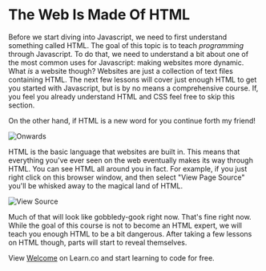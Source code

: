 # The Web Is Made Of HTML

Before we start diving into Javascript, we need to first understand something called HTML. The goal of this topic is to teach _programming_ through Javascript. To do that, we need to understand a bit about one of the most common uses for Javascript: making websites more dynamic. What _is_ a website though? Websites are just a collection of text files containing HTML. The next few lessons will cover just enough HTML to get you started with Javascript, but is by no means a comprehensive course. If, you feel you already understand HTML and CSS feel free to skip this section.

On the other hand, if HTML is a new word for you continue forth my friend! 

![Onwards](https://web-dev-readme-photos.s3.amazonaws.com/js/onwards.gif)

HTML is the basic language that websites are built in. This means that everything you've ever seen on the web eventually makes its way through HTML. You can see HTML all around you in fact. For example, if you just right click on this browser window, and then select "View Page Source" you'll be whisked away to the magical land of HTML. 

![View Source](http://web-dev-readme-photos.s3.amazonaws.com/js/web-is-html-view-source.png)

Much of that will look like gobbledy-gook right now. That's fine right now. While the goal of this course is not to become an HTML expert, we will teach you enough HTML to be a bit dangerous. After taking a few lessons on HTML though, parts will start to reveal themselves. 

<p class='util--hide'>View <a href='https://learn.co/lessons/web-is-html'>Welcome</a> on Learn.co and start learning to code for free.</p>
